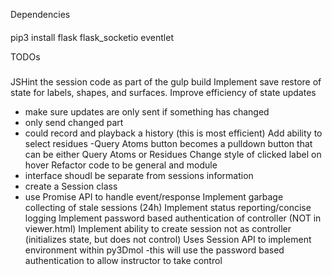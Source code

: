 Dependencies
####
pip3 install flask flask_socketio eventlet

TODOs
#####
JSHint the session code as part of the gulp build
Implement save restore of state for labels, shapes, and surfaces.
Improve efficiency of state updates
 - make sure updates are only sent if something has changed
 - only send changed part
 - could record and playback a history (this is most efficient)
Add ability to select residues
  -Query Atoms button becomes a pulldown button that can be either Query Atoms or Residues
Change style of clicked label on hover
Refactor code to be general and module
  - interface shoudl be separate from sessions information
  - create a Session class
  - use Promise API to handle event/response
Implement garbage collecting of stale sessions (24h)
Implement status reporting/concise logging
Implement password based authentication of controller (NOT in viewer.html)
Implement ability to create session not as controller (initializes state, but does not control)
Uses Session API to implement environment within py3Dmol
 -this will use the password based authentication to allow instructor to take control
